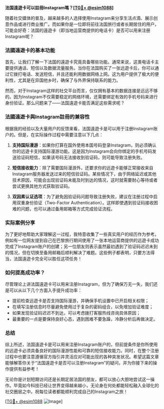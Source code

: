**法国遠遊卡可以註冊Instagram嗎？[[TG💪+ @esim1088](https://t.me/s/esim1088)]**

随着社交媒体的普及，越来越多的人选择使用Instagram来分享生活点滴、展示创意作品或进行商业推广。而如果你是一位即将前往法国旅行或者长期居住的用户，可能会好奇：法国的遠遊卡（即当地运营商提供的电话卡）是否可以用来注册Instagram呢？

### 法國遠遊卡的基本功能

首先，让我们了解一下法国的遠遊卡究竟具备哪些功能。通常来说，这类电话卡主要提供通话、短信以及数据流量服务。当你在法国购买了一张远遊卡后，你可以通过它拨打电话、发送短信，并且还能利用数据网络上网。这为用户提供了极大的便利性，尤其是在异国他乡时，确保了与外界保持联系的能力。

然而，对于Instagram这样的社交平台而言，仅仅拥有基本的数据连接是远远不够的。因为Instagram不仅需要稳定的网络环境，还需要绑定有效的手机号码来进行身份验证。那么问题来了——法国遠遊卡能否满足这些需求呢？

### 法國遠遊卡與Instagram註冊的兼容性

根据我的经验以及大量用户的反馈来看，法国遠遊卡是可以用于注册Instagram账户的。但是，在实际操作过程中需要注意以下几点：

1. **支持国际漫游**：如果你打算在国外使用本国号码登录Instagram，则必须确认你的远遊卡支持国际漫游功能。这是因为Instagram会向你绑定的手机号码发送验证码短信，如果该号码无法接收到验证码，则可能导致注册失败。
   
2. **短信接收能力**：除了需要国际漫游外，还要求你的远遊卡能够正常接收来自Instagram服务器发送过来的短信验证码。某些情况下，由于网络延迟或其他技术原因，可能会出现验证码未能及时到达的情况，这时就需要耐心等待或者尝试更换其他方式获取验证码。

3. **双因素认证选项**：为了避免因验证码问题导致注册失败，建议在注册过程中启用双重身份验证（Two-Factor Authentication）。这样即使遇到验证码接收困难的问题，也可以通过备用邮箱等方式完成验证流程。

### 实际案例分享

为了更好地帮助大家理解这一过程，我特意收集了一些真实用户的经历作为参考。例如有一位网友提到自己在巴黎旅行期间使用了一张本地运营商提供的远遊卡成功完成了Instagram账户的创建；另一位朋友则表示虽然最初遇到了验证码迟迟未到的情况，但在切换至备用邮箱后顺利解决了难题。这些例子都表明，只要方法得当，法国遠遊卡完全可以胜任这项任务！

### 如何提高成功率？

尽管理论上讲法国遠遊卡可以用来注册Instagram，但为了确保万无一失，我们还是可以从以下几个方面入手提升成功率：

- 提前检查远遊卡是否支持国际漫游，并确保手机设置中已开启相关权限；
- 在填写注册信息时尽量避免使用过于复杂的密码组合，以免增加验证难度；
- 如果发现验证码迟迟不到达，可以考虑拨打客服热线咨询具体原因；
- 最重要的一点是要保持良好心态，遇到困难不要急躁，冷静分析后再做决定。

### 总结

综上所述，法国遠遊卡是可以用来注册Instagram账户的，但前提条件是你所使用的远遊卡必须具备良好的国际漫游性能和可靠的短信接收能力。同时，在整个注册过程中也要注意遵循官方指引并灵活应对可能出现的各种突发状况。希望这篇文章能够解答你关于“法国遠遊卡是否可以注册Instagram”的疑问，并为你接下来的操作提供有益参考！

无论你是计划短期访问还是长期定居法国的朋友，都可以放心大胆地尝试这一操作。毕竟如今科技已经让世界变得越来越小，无论身在何处都能轻松融入全球化的社交圈层之中。祝每位读者都能顺利完成自己的Instagram之旅！

[[TG💪+ @esim1088](https://t.me/s/esim1088) ![Image](https://i.postimg.cc/4NQfJmqS/Snipaste-2025-05-13-00-14-12.png)]